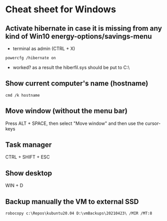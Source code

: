 # Cheat sheet for Windows

## Activate hibernate in case it is missing from any kind of Win10 energy-options/savings-menu
* terminal as admin (CTRL + X)
```
powercfg /hibernate on
```
* worked? as a result the hiberfil.sys should be put to C:\\

## Show current computer's name (hostname)
```
cmd /k hostname
```

## Move window (without the menu bar)
Press ALT + SPACE, then select "Move window" and then use the cursor-keys

## Task manager
CTRL + SHIFT + ESC

## Show desktop
WIN + D

## Backup manually the VM to external SSD
```robocopy c:\Repos\kubuntu20.04 D:\vmBackups\20210423\ /MIR /MT:8```
